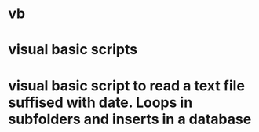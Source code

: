 # vb
# visual basic scripts
# visual basic script to read a text file suffised with date. Loops in subfolders and inserts in a database
